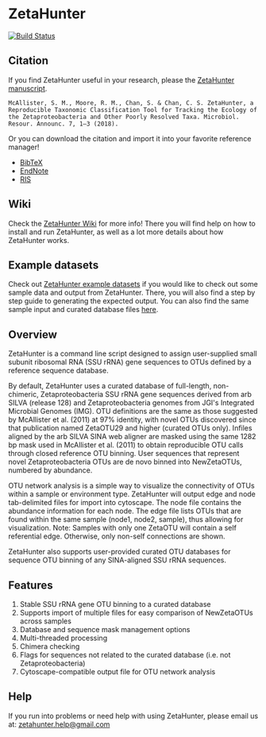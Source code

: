 # ZetaHunter

[![Build Status](https://travis-ci.org/mooreryan/ZetaHunter.svg?branch=master)](https://travis-ci.org/mooreryan/ZetaHunter)

## Citation

If you find ZetaHunter useful in your research, please the [ZetaHunter manuscript](http://dx.doi.org/10.1128/MRA.00932-18).

```
McAllister, S. M., Moore, R. M., Chan, S. & Chan, C. S. ZetaHunter, a Reproducible Taxonomic Classification Tool for Tracking the Ecology of the Zetaproteobacteria and Other Poorly Resolved Taxa. Microbiol. Resour. Announc. 7, 1–3 (2018).
```

Or you can download the citation and import it into your favorite reference manager!

- [BibTeX](https://raw.githubusercontent.com/mooreryan/ZetaHunter/master/citation/zeta_hunter.bib)
- [EndNote](https://raw.githubusercontent.com/mooreryan/ZetaHunter/master/citation/zeta_hunter.enw)
- [RIS](https://raw.githubusercontent.com/mooreryan/ZetaHunter/master/citation/zeta_hunter.ris)

## Wiki

Check the [ZetaHunter Wiki](https://github.com/mooreryan/ZetaHunter/wiki) for
more info!  There you will find help on how to install and run ZetaHunter, as well as a lot more details about how ZetaHunter works.

## Example datasets

Check out [ZetaHunter example datasets](https://github.com/mooreryan/ZetaHunter_examples) if you would like to check out some sample data and output from ZetaHunter.  There, you will also find a step by step guide to generating the expected output. You can also find the same sample input and curated database files [here](https://github.com/mooreryan/ZetaHunter/tree/master/example_data).

## Overview

ZetaHunter is a command line script designed to assign user-supplied
small subunit ribosomal RNA (SSU rRNA) gene sequences to OTUs defined
by a reference sequence database.

By default, ZetaHunter uses a curated database of full-length,
non-chimeric, Zetaproteobacteria SSU rRNA gene sequences derived from
arb SILVA (release 128) and Zetaproteobacteria genomes from JGI's
Integrated Microbial Genomes (IMG). OTU definitions are the same as
those suggested by McAllister et al. (2011) at 97% identity, with
novel OTUs discovered since that publication named ZetaOTU29 and
higher (curated OTUs only). Infiles aligned by the arb SILVA SINA web
aligner are masked using the same 1282 bp mask used in McAllister et
al. (2011) to obtain reproducible OTU calls through closed reference
OTU binning. User sequences that represent novel Zetaproteobacteria
OTUs are de novo binned into NewZetaOTUs, numbered by abundance.

OTU network analysis is a simple way to visualize the connectivity of
OTUs within a sample or environment type. ZetaHunter will output edge
and node tab-delimited files for import into cytoscape. The node file
contains the abundance information for each node. The edge file lists
OTUs that are found within the same sample (node1, node2, sample), thus
allowing for visualization. Note: Samples with only one ZetaOTU will contain
a self referential edge. Otherwise, only non-self connections are shown.

ZetaHunter also supports user-provided curated OTU databases for
sequence OTU binning of any SINA-aligned SSU rRNA sequences.

## Features

1. Stable SSU rRNA gene OTU binning to a curated database
2. Supports import of multiple files for easy comparison of NewZetaOTUs across samples
3. Database and sequence mask management options
4. Multi-threaded processing
5. Chimera checking
6. Flags for sequences not related to the curated database (i.e. not Zetaproteobacteria)
7. Cytoscape-compatible output file for OTU network analysis

## Help

If you run into problems or need help with using ZetaHunter, please email us at: [zetahunter.help@gmail.com](mailto:zetahunter.help@gmail.com)

